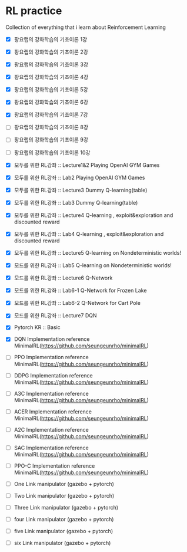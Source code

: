 # RL practice

Collection of everything that i learn about Reinforcement Learning

- [x] 팡요랩의 강화학습의 기초이론 1강
- [x] 팡요랩의 강화학습의 기초이론 2강
- [x] 팡요랩의 강화학습의 기초이론 3강
- [x] 팡요랩의 강화학습의 기초이론 4강
- [x] 팡요랩의 강화학습의 기초이론 5강
- [x] 팡요랩의 강화학습의 기초이론 6강
- [x] 팡요랩의 강화학습의 기초이론 7강
- [ ] 팡요랩의 강화학습의 기초이론 8강
- [ ] 팡요랩의 강화학습의 기초이론 9강
- [ ] 팡요랩의 강화학습의 기초이론 10강
- [x] 모두를 위한 RL강좌 :: Lecture1&2 Playing OpenAI GYM Games
- [x] 모두를 위한 RL강좌 :: Lab2 Playing OpenAI GYM Games
- [x] 모두를 위한 RL강좌 :: Lecture3 Dummy Q-learning(table)
- [x] 모두를 위한 RL강좌 :: Lab3 Dummy Q-learning(table)
- [x] 모두를 위한 RL강좌 :: Lecture4 Q-learning , exploit&exploration and discounted reward
- [x] 모두를 위한 RL강좌 :: Lab4 Q-learning , exploit&exploration and discounted reward
- [x] 모두를 위한 RL강좌 :: Lecture5 Q-learning on Nondeterministic worlds!
- [x] 모드를 위한 RL강좌 :: Lab5 Q-learning on Nondeterministic worlds!
- [x] 모드를 위한 RL강좌 :: Lecture6 Q-Network
- [x] 모드를 위한 RL강좌 :: Lab6-1 Q-Network for Frozen Lake
- [x] 모드를 위한 RL강좌 :: Lab6-2 Q-Network for Cart Pole
- [x] 모드를 위한 RL강좌 :: Lecture7 DQN
- [x] Pytorch  KR :: Basic
- [x] DQN     Implementation  reference MinimalRL(https://github.com/seungeunrho/minimalRL)
- [ ] PPO     Implementation  reference MinimalRL(https://github.com/seungeunrho/minimalRL)
- [ ] DDPG    Implementation  reference MinimalRL(https://github.com/seungeunrho/minimalRL)
- [ ] A3C     Implementation  reference MinimalRL(https://github.com/seungeunrho/minimalRL)
- [ ] ACER    Implementation  reference MinimalRL(https://github.com/seungeunrho/minimalRL)
- [ ] A2C     Implementation  reference MinimalRL(https://github.com/seungeunrho/minimalRL)
- [ ] SAC     Implementation  reference MinimalRL(https://github.com/seungeunrho/minimalRL)
- [ ] PPO-C   Implementation  reference MinimalRL(https://github.com/seungeunrho/minimalRL)
- [ ] One    Link manipulator (gazebo + pytorch)
- [ ] Two    Link manipulator (gazebo + pytorch)
- [ ] Three  Link manipulator (gazebo + pytorch)
- [ ] four   Link manipulator (gazebo + pytorch)
- [ ] five   Link manipulator (gazebo + pytorch)
- [ ] six    Link manipulator (gazebo + pytorch)





